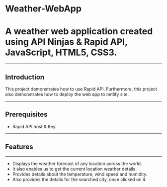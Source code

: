 # Weather-WebApp
# A weather web application created using API Ninjas &amp; Rapid API, JavaScript, HTML5, CSS3.
***
## Introduction
This project demonstrates how to use Rapid API. 
Furthermore, this project also demonstrates how to deploy the web app to netlify site.
***
## Prerequisites
+ Rapid API host &amp; Key
***
## Features
***
+ Displays the weather forecast of any location across the world.
+ It also enables us to get the current location weather details.
+ Provides details about the temperature, wind speed and humidity.
+ Also provides the details for the searched city, once clicked on it.
